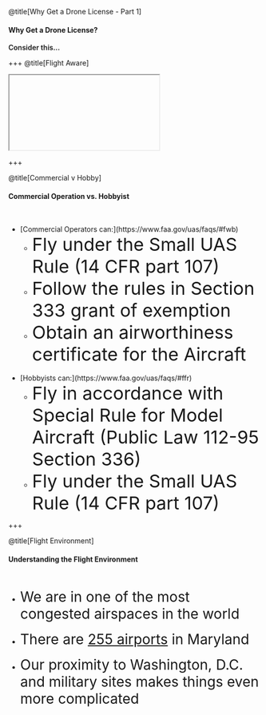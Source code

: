 <div class="slide-bg-style-left"></div><div class="slide-bg-style-right"></div>

@title[Why Get a Drone License - Part 1]

#### <span class="orange">Why Get a Drone License?</span>

<div class="center">
<span style="font-weight:600;">Consider this...</span>
</div>

+++
@title[Flight Aware]
<iframe class="stretch" data-src="https://flightaware.com/live/airport_status_bigmap.rvt?airport=KBWI"></iframe>

+++
<div class="slide-bg-style-left"></div><div class="slide-bg-style-right"></div>

@title[Commercial v Hobby]

#### <span class="orange">Commercial Operation vs. Hobbyist</span>
<br>
<ul>
  <li class="no-bullet">[Commercial Operators can:](https://www.faa.gov/uas/faqs/#fwb)
    <ul>
      <li class="fragment no-bullet"><span style="font-size: 36px;">Fly under the Small UAS Rule (14 CFR part 107)</li>
      <li class="fragment no-bullet"><span style="font-size: 36px;">Follow the rules in Section 333 grant of exemption</li>
      <li class="fragment no-bullet"><span style="font-size: 36px;">Obtain an airworthiness certificate for the Aircraft</span></li>
    </ul>
  </li>
  <br>
  <li class="fragment no-bullet">[Hobbyists can:](https://www.faa.gov/uas/faqs/#ffr)
    <ul>
      <li class="fragment no-bullet"><span style="font-size: 36px;">Fly in accordance with Special Rule for Model Aircraft (Public Law 112-95 Section 336)</span></li>
      <li class="fragment no-bullet"><span style="font-size: 36px;">Fly under the Small UAS Rule (14 CFR part 107)</span></li>
    </ul>
  </li>
</ul>


+++
<div class="slide-bg-style-left"></div><div class="slide-bg-style-right"></div>

@title[Flight Environment]
#### <span class="orange">Understanding the Flight Environment</span>
<br>
<ul>
  <li class="fragment no-bullet"><span style="font-size: 28px;">We are in one of the most congested airspaces in the world</span></li>
  <br>
  <li class="fragment no-bullet"><span style="font-size: 28px;">There are <a href="http://ourairports.com/countries/US/MD/">255 airports</a> in Maryland</span></li>
  <br>
  <li class="fragment no-bullet"><span style="font-size: 28px;">Our proximity to Washington, D.C. and military sites makes things even more complicated</span></li>
</ul>
